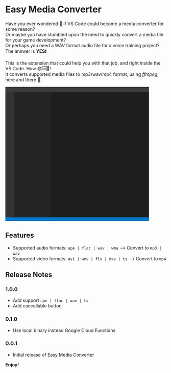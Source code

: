 # Easy Media Converter
Have you ever wondered 🤔 if VS Code could become a media converter for some reason?\
Or maybe you have stumbled upon the need to quickly convert a media file for your game development?\
Or perhaps you need a WAV format audio file for a voice training project?
The answer is **YES❗**

This is the extension that could help you with that job, and right inside the VS Code. How 😎🆒🧊!\
It converts supported media files to mp3/wav/mp4 format, using *ffmpeg*, here and there 🎉.

<img src='https://github.com/lanly-dev/vscode-emc/blob/main/media/vscodeignore/emc.gif?raw=true' width='450'/>

## Features
- Supported audio formats: `ape | flac | wav | wma` --> Convert to `mp3 | wav`
- Supported video formats: `avi | wmv | flv | mkv | ts` --> Convert to `mp4`

## Release Notes
### 1.0.0
- Add support `ape | flac | wav | ts`
- Add cancellable button

### 0.1.0
- Use local binary instead Google Cloud Functions

### 0.0.1
- Initial release of Easy Media Converter

**Enjoy!**
